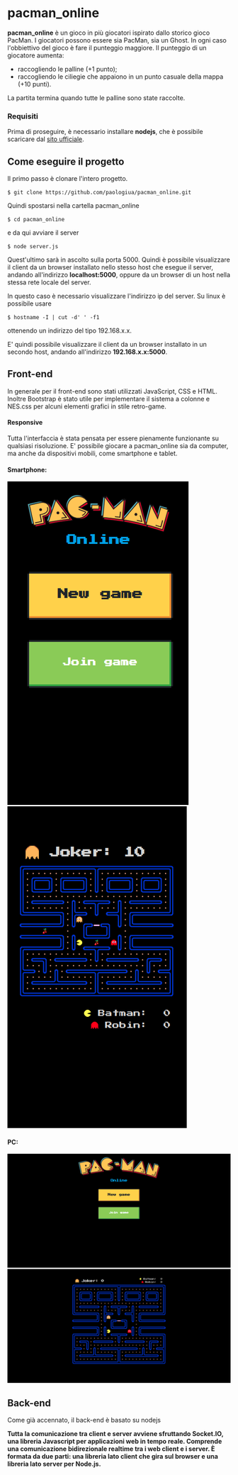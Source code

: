 # pacman_online
**pacman_online** è un gioco in più giocatori ispirato dallo storico gioco PacMan. I giocatori possono essere sia PacMan, sia un Ghost. In ogni caso l'obbiettivo del gioco è fare il punteggio maggiore. Il punteggio di un giocatore aumenta:
 * raccogliendo le palline (+1 punto);
 * raccogliendo le ciliegie che appaiono in un punto casuale della mappa (+10 punti).
 
La partita termina quando tutte le palline sono state raccolte.

### Requisiti
Prima di proseguire, è necessario installare **nodejs**, che è possibile scaricare dal [sito ufficiale](https://nodejs.org/).

## Come eseguire il progetto
Il primo passo è clonare l'intero progetto.
```
$ git clone https://github.com/paologiua/pacman_online.git
```
Quindi spostarsi nella cartella pacman_online
```
$ cd pacman_online
```
e da qui avviare il server
```
$ node server.js
```

Quest'ultimo sarà in ascolto sulla porta 5000.
Quindi è possibile visualizzare il client da un browser installato nello stesso host che esegue il server, andando all'indirizzo **localhost:5000**, 
oppure da un browser di un host nella stessa rete locale del server.

In questo caso è necessario visualizzare l'indirizzo ip del server.
Su linux è possibile usare
```
$ hostname -I | cut -d' ' -f1
```
ottenendo un indirizzo del tipo 192.168.x.x.

E' quindi possibile visualizzare il client da un browser installato in un secondo host, andando all'indirizzo **192.168.x.x:5000**.
## Front-end
In generale per il front-end sono stati utilizzati JavaScript, CSS e HTML. Inoltre Bootstrap è stato utile per implementare il sistema a colonne e NES.css per alcuni elementi grafici in stile retro-game.
#### Responsive
Tutta l'interfaccia è stata pensata per essere pienamente funzionante su qualsiasi risoluzione. E' possibile giocare a pacman_online sia da computer, ma anche da dispositivi mobili, come smartphone e tablet.
#### Smartphone:
![alt text](assets/img/mobile_main_page.png) ![alt text](assets/img/mobile_game_page.png)
#### PC:
![alt text](assets/img/computer_main_page.png) ![alt text](assets/img/computer_game_page.png)
## Back-end
Come già accennato, il back-end è basato su nodejs

**Tutta la comunicazione tra client e server avviene sfruttando Socket.IO, una libreria Javascript per applicazioni web in tempo reale. Comprende una comunicazione bidirezionale realtime tra i web client e i server. È formata da due parti: una libreria lato client che gira sul browser e una libreria lato server per Node.js.**
